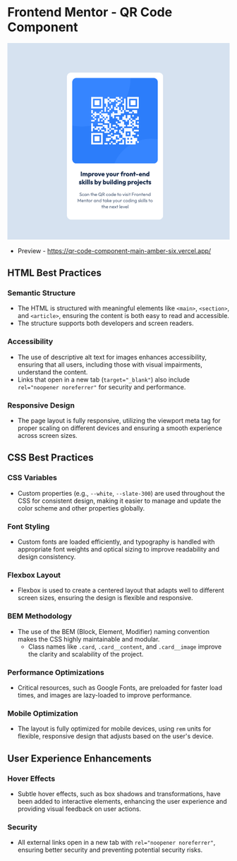 # Frontend Mentor - QR Code Component

![Design preview for the QR code component coding challenge](./images/final-design.png)

- Preview - https://qr-code-component-main-amber-six.vercel.app/

## HTML Best Practices

### Semantic Structure

- The HTML is structured with meaningful elements like `<main>`, `<section>`, and `<article>`, ensuring the content is both easy to read and accessible.
- The structure supports both developers and screen readers.

### Accessibility

- The use of descriptive alt text for images enhances accessibility, ensuring that all users, including those with visual impairments, understand the content.
- Links that open in a new tab (`target="_blank"`) also include `rel="noopener noreferrer"` for security and performance.

### Responsive Design

- The page layout is fully responsive, utilizing the viewport meta tag for proper scaling on different devices and ensuring a smooth experience across screen sizes.

## CSS Best Practices

### CSS Variables

- Custom properties (e.g., `--white`, `--slate-300`) are used throughout the CSS for consistent design, making it easier to manage and update the color scheme and other properties globally.

### Font Styling

- Custom fonts are loaded efficiently, and typography is handled with appropriate font weights and optical sizing to improve readability and design consistency.

### Flexbox Layout

- Flexbox is used to create a centered layout that adapts well to different screen sizes, ensuring the design is flexible and responsive.

### BEM Methodology

- The use of the BEM (Block, Element, Modifier) naming convention makes the CSS highly maintainable and modular.
  - Class names like `.card`, `.card__content`, and `.card__image` improve the clarity and scalability of the project.

### Performance Optimizations

- Critical resources, such as Google Fonts, are preloaded for faster load times, and images are lazy-loaded to improve performance.

### Mobile Optimization

- The layout is fully optimized for mobile devices, using `rem` units for flexible, responsive design that adjusts based on the user's device.

## User Experience Enhancements

### Hover Effects

- Subtle hover effects, such as box shadows and transformations, have been added to interactive elements, enhancing the user experience and providing visual feedback on user actions.

### Security

- All external links open in a new tab with `rel="noopener noreferrer"`, ensuring better security and preventing potential security risks.
